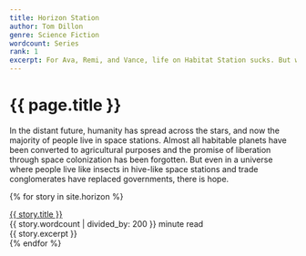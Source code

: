 ```yaml
---
title: Horizon Station
author: Tom Dillon
genre: Science Fiction
wordcount: Series
rank: 1
excerpt: For Ava, Remi, and Vance, life on Habitat Station sucks. But when they discover an abandoned space station drifting in space, their luck just might change. A series of short stories.
---
```

# {{ page.title }}

In the distant future, humanity has spread across the stars, and now the majority of people live in space stations.  Almost all habitable planets have been converted to agricultural purposes and the promise of liberation through space colonization has been forgotten. But even in a universe where people live like insects in hive-like space stations and trade conglomerates have replaced governments, there is hope.

{% for story in site.horizon %}
  <div class="listTitle singleLine storyTitle"><a href="{{ story.url }}" class="list">{{ story.title }}</a></div>
  <div class="storyGrid">
    <div>{{ story.wordcount | divided_by: 200 }} minute read</div>
    <div class="storyExcerpt">{{ story.excerpt }}</div>
  </div>
{% endfor %}
